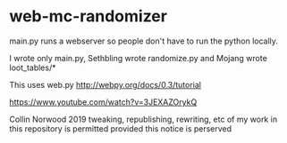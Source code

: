 # web-mc-randomizer

main.py runs a webserver so people don't have to run the python locally.

I wrote only main.py, Sethbling wrote randomize.py and Mojang wrote loot_tables/*

This uses web.py http://webpy.org/docs/0.3/tutorial

https://www.youtube.com/watch?v=3JEXAZOrykQ

Collin Norwood 2019
tweaking, republishing, rewriting, etc of my work in this repository is permitted provided this notice is perserved

